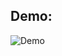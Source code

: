 
## Demo:
![Demo](https://cdn.discordapp.com/attachments/746034613872492564/747062873796116533/Screenshot_311.png)
